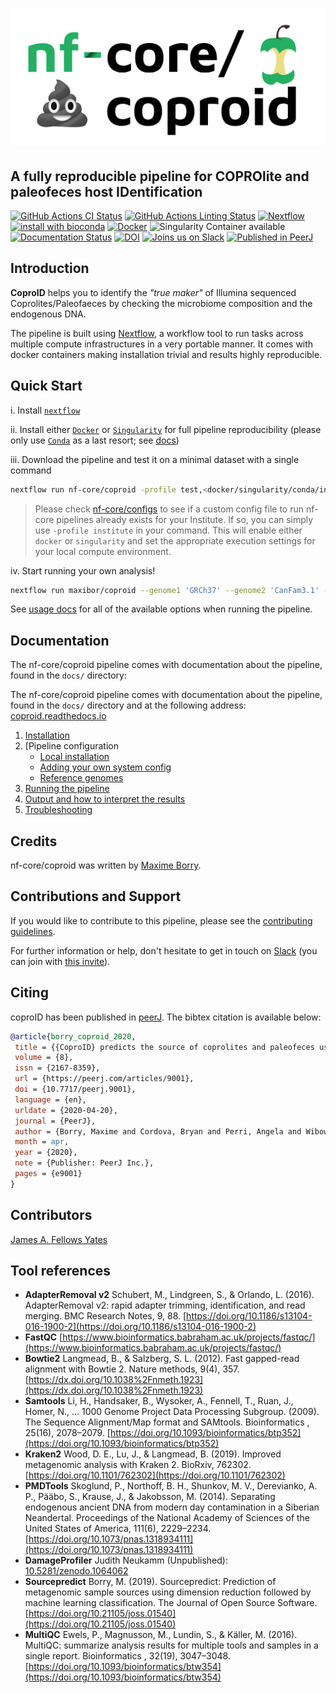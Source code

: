 # ![nf-core/coproid](assets/img/coproid_logo.png)

## A fully reproducible pipeline for COPROlite and paleofeces host IDentification

[![GitHub Actions CI Status](https://github.com/nf-core/coproid/workflows/nf-core%20CI/badge.svg)](https://github.com/nf-core/coproid/actions)
[![GitHub Actions Linting Status](https://github.com/nf-core/coproid/workflows/nf-core%20linting/badge.svg)](https://github.com/nf-core/coproid/actions)
[![Nextflow](https://img.shields.io/badge/nextflow-%E2%89%A519.10.0-brightgreen.svg)](https://www.nextflow.io/)
[![install with bioconda](https://img.shields.io/badge/install%20with-bioconda-brightgreen.svg)](http://bioconda.github.io/)
[![Docker](https://img.shields.io/docker/automated/nfcore/coproid.svg)](https://hub.docker.com/r/nfcore/coproid)
![Singularity Container available](https://img.shields.io/badge/singularity-available-7E4C74.svg)
[![Documentation Status](https://readthedocs.org/projects/coproid/badge/?version=latest)](https://coproid.readthedocs.io/en/latest/?badge=latest)
[![DOI](https://zenodo.org/badge/DOI/10.5281/zenodo.2653756.svg)](https://doi.org/10.5281/zenodo.2653756)
[![Joins us on Slack](https://img.shields.io/badge/slack-nfcore/coproid-blue.svg)](https://nfcore.slack.com/channels/coproid)
[![Published in PeerJ](https://img.shields.io/badge/peerj-published-%2300B2FF)](https://peerj.com/articles/9001)

## Introduction

**CoproID** helps you to identify the _"true maker"_ of Illumina sequenced Coprolites/Paleofaeces by checking the microbiome composition and the endogenous DNA.

The pipeline is built using [Nextflow](https://www.nextflow.io), a workflow tool to run tasks across multiple compute infrastructures in a very portable manner. It comes with docker containers making installation trivial and results highly reproducible.

## Quick Start

i. Install [`nextflow`](https://nf-co.re/usage/installation)

ii. Install either [`Docker`](https://docs.docker.com/engine/installation/) or [`Singularity`](https://www.sylabs.io/guides/3.0/user-guide/) for full pipeline reproducibility (please only use [`Conda`](https://conda.io/miniconda.html) as a last resort; see [docs](https://nf-co.re/usage/configuration#basic-configuration-profiles))

iii. Download the pipeline and test it on a minimal dataset with a single command

```bash
nextflow run nf-core/coproid -profile test,<docker/singularity/conda/institute>
```

> Please check [nf-core/configs](https://github.com/nf-core/configs#documentation) to see if a custom config file to run nf-core pipelines already exists for your Institute. If so, you can simply use `-profile institute` in your command. This will enable either `docker` or `singularity` and set the appropriate execution settings for your local compute environment.

iv. Start running your own analysis!

```bash
nextflow run maxibor/coproid --genome1 'GRCh37' --genome2 'CanFam3.1' --name1 'Homo_sapiens' --name2 'Canis_familiaris' --reads '*_R{1,2}.fastq.gz' --krakendb 'path/to/minikraken_db' -profile docker
```

See [usage docs](docs/usage.md) for all of the available options when running the pipeline.

## Documentation

The nf-core/coproid pipeline comes with documentation about the pipeline, found in the `docs/` directory:

The nf-core/coproid pipeline comes with documentation about the pipeline, found in the `docs/` directory and at the following address: [coproid.readthedocs.io](https://coproid.readthedocs.io)

1. [Installation](https://nf-co.re/usage/installation)
2. [Pipeline configuration
    - [Local installation](https://nf-co.re/usage/local_installation)
    - [Adding your own system config](https://nf-co.re/usage/adding_own_config)
    - [Reference genomes](https://nf-co.re/usage/reference_genomes)
3. [Running the pipeline](docs/usage.md)
4. [Output and how to interpret the results](docs/output.md)
5. [Troubleshooting](https://nf-co.re/usage/troubleshooting)

## Credits

nf-core/coproid was written by [Maxime Borry](https://github.com/maxibor).

## Contributions and Support

If you would like to contribute to this pipeline, please see the [contributing guidelines](.github/CONTRIBUTING.md).

For further information or help, don't hesitate to get in touch on [Slack](https://nfcore.slack.com/channels/coproid) (you can join with [this invite](https://nf-co.re/join/slack)).

## Citing

coproID has been published in [peerJ](https://peerj.com/articles/9001). The bibtex citation is available below:

```bibtex
@article{borry_coproid_2020,
 title = {{CoproID} predicts the source of coprolites and paleofeces using microbiome composition and host {DNA} content},
 volume = {8},
 issn = {2167-8359},
 url = {https://peerj.com/articles/9001},
 doi = {10.7717/peerj.9001},
 language = {en},
 urldate = {2020-04-20},
 journal = {PeerJ},
 author = {Borry, Maxime and Cordova, Bryan and Perri, Angela and Wibowo, Marsha and Honap, Tanvi Prasad and Ko, Jada and Yu, Jie and Britton, Kate and Girdland-Flink, Linus and Power, Robert C. and Stuijts, Ingelise and Salazar-García, Domingo C. and Hofman, Courtney and Hagan, Richard and Kagoné, Thérèse Samdapawindé and Meda, Nicolas and Carabin, Helene and Jacobson, David and Reinhard, Karl and Lewis, Cecil and Kostic, Aleksandar and Jeong, Choongwon and Herbig, Alexander and Hübner, Alexander and Warinner, Christina},
 month = apr,
 year = {2020},
 note = {Publisher: PeerJ Inc.},
 pages = {e9001}
}
```

## Contributors

[James A. Fellows Yates](https://github.com/jfy133)

## Tool references

- **AdapterRemoval v2** Schubert, M., Lindgreen, S., & Orlando, L. (2016). AdapterRemoval v2: rapid adapter trimming, identification, and read merging. BMC Research Notes, 9, 88. [https://doi.org/10.1186/s13104-016-1900-2](https://doi.org/10.1186/s13104-016-1900-2)
- **FastQC** [https://www.bioinformatics.babraham.ac.uk/projects/fastqc/](https://www.bioinformatics.babraham.ac.uk/projects/fastqc/)
- **Bowtie2** Langmead, B., & Salzberg, S. L. (2012). Fast gapped-read alignment with Bowtie 2. Nature methods, 9(4), 357. [https://dx.doi.org/10.1038%2Fnmeth.1923](https://dx.doi.org/10.1038%2Fnmeth.1923)
- **Samtools** Li, H., Handsaker, B., Wysoker, A., Fennell, T., Ruan, J., Homer, N., … 1000 Genome Project Data Processing Subgroup. (2009). The Sequence Alignment/Map format and SAMtools. Bioinformatics , 25(16), 2078–2079. [https://doi.org/10.1093/bioinformatics/btp352](https://doi.org/10.1093/bioinformatics/btp352)
- **Kraken2** Wood, D. E., Lu, J., & Langmead, B. (2019). Improved metagenomic analysis with Kraken 2. BioRxiv, 762302. [https://doi.org/10.1101/762302](https://doi.org/10.1101/762302)
- **PMDTools** Skoglund, P., Northoff, B. H., Shunkov, M. V., Derevianko, A. P., Pääbo, S., Krause, J., & Jakobsson, M. (2014). Separating endogenous ancient DNA from modern day contamination in a Siberian Neandertal. Proceedings of the National Academy of Sciences of the United States of America, 111(6), 2229–2234. [https://doi.org/10.1073/pnas.1318934111](https://doi.org/10.1073/pnas.1318934111)
- **DamageProfiler** Judith Neukamm (Unpublished): [10.5281/zenodo.1064062](https://doi.org/10.5281/zenodo.1064062)
- **Sourcepredict** Borry, M. (2019). Sourcepredict: Prediction of metagenomic sample sources using dimension reduction followed by machine learning classification. The Journal of Open Source Software. [https://doi.org/10.21105/joss.01540](https://doi.org/10.21105/joss.01540)
- **MultiQC** Ewels, P., Magnusson, M., Lundin, S., & Käller, M. (2016). MultiQC: summarize analysis results for multiple tools and samples in a single report. Bioinformatics , 32(19), 3047–3048. [https://doi.org/10.1093/bioinformatics/btw354](https://doi.org/10.1093/bioinformatics/btw354)
